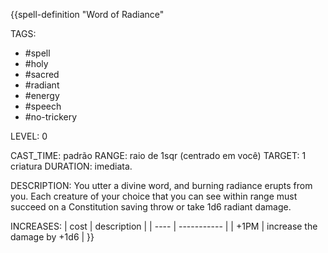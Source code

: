 {{spell-definition "Word of Radiance"

TAGS:
- #spell
- #holy
- #sacred
- #radiant
- #energy
- #speech
- #no-trickery

LEVEL: 0

CAST_TIME: padrão
RANGE: raio de 1sqr (centrado em você)
TARGET: 1 criatura
DURATION: imediata.

DESCRIPTION:
You utter a divine word, and burning radiance erupts from you. Each creature of your choice that you can see within range must succeed on a Constitution saving throw or take 1d6 radiant damage.  

INCREASES:
| cost | description |
| ---- | ----------- |
| +1PM | increase the damage by +1d6 |
}}
